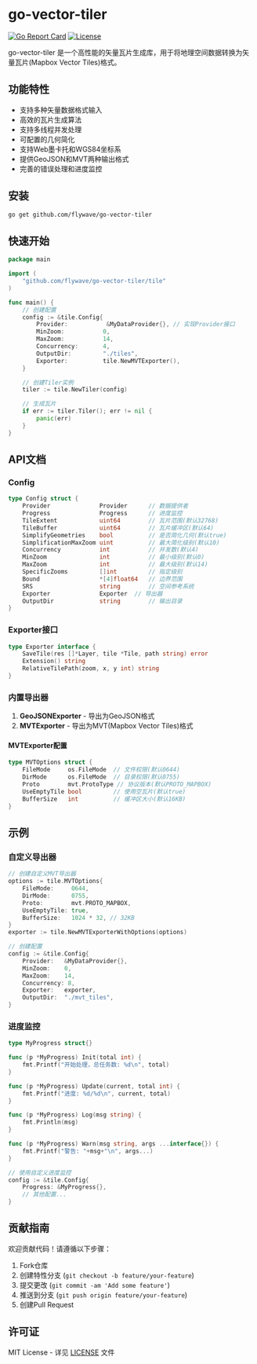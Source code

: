 # go-vector-tiler

[![Go Report Card](https://goreportcard.com/badge/github.com/flywave/go-vector-tiler)](https://goreportcard.com/report/github.com/flywave/go-vector-tiler)
[![License](https://img.shields.io/badge/license-MIT-blue.svg)](LICENSE)

go-vector-tiler 是一个高性能的矢量瓦片生成库，用于将地理空间数据转换为矢量瓦片(Mapbox Vector Tiles)格式。

## 功能特性

- 支持多种矢量数据格式输入
- 高效的瓦片生成算法
- 支持多线程并发处理
- 可配置的几何简化
- 支持Web墨卡托和WGS84坐标系
- 提供GeoJSON和MVT两种输出格式
- 完善的错误处理和进度监控

## 安装

```bash
go get github.com/flywave/go-vector-tiler
```

## 快速开始

```go
package main

import (
	"github.com/flywave/go-vector-tiler/tile"
)

func main() {
	// 创建配置
	config := &tile.Config{
		Provider:           &MyDataProvider{}, // 实现Provider接口
		MinZoom:           0,
		MaxZoom:           14,
		Concurrency:       4,
		OutputDir:         "./tiles",
		Exporter:          tile.NewMVTExporter(),
	}

	// 创建Tiler实例
	tiler := tile.NewTiler(config)

	// 生成瓦片
	if err := tiler.Tiler(); err != nil {
		panic(err)
	}
}
```

## API文档

### Config

```go
type Config struct {
	Provider              Provider      // 数据提供者
	Progress              Progress      // 进度监控
	TileExtent            uint64        // 瓦片范围(默认32768)
	TileBuffer            uint64        // 瓦片缓冲区(默认64)
	SimplifyGeometries    bool          // 是否简化几何(默认true)
	SimplificationMaxZoom uint          // 最大简化级别(默认10)
	Concurrency           int           // 并发数(默认4)
	MinZoom               int           // 最小级别(默认0)
	MaxZoom               int           // 最大级别(默认14)
	SpecificZooms         []int         // 指定级别
	Bound                 *[4]float64   // 边界范围
	SRS                   string        // 空间参考系统
	Exporter              Exporter  // 导出器
	OutputDir             string        // 输出目录
}
```

### Exporter接口

```go
type Exporter interface {
	SaveTile(res []*Layer, tile *Tile, path string) error
	Extension() string
	RelativeTilePath(zoom, x, y int) string
}
```

### 内置导出器

1. **GeoJSONExporter** - 导出为GeoJSON格式
2. **MVTExporter** - 导出为MVT(Mapbox Vector Tiles)格式

#### MVTExporter配置

```go
type MVTOptions struct {
	FileMode     os.FileMode  // 文件权限(默认0644)
	DirMode      os.FileMode  // 目录权限(默认0755)
	Proto        mvt.ProtoType // 协议版本(默认PROTO_MAPBOX)
	UseEmptyTile bool         // 使用空瓦片(默认true)
	BufferSize   int          // 缓冲区大小(默认16KB)
}
```

## 示例

### 自定义导出器

```go
// 创建自定义MVT导出器
options := tile.MVTOptions{
	FileMode:     0644,
	DirMode:      0755,
	Proto:        mvt.PROTO_MAPBOX,
	UseEmptyTile: true,
	BufferSize:   1024 * 32, // 32KB
}
exporter := tile.NewMVTExporterWithOptions(options)

// 创建配置
config := &tile.Config{
	Provider:   &MyDataProvider{},
	MinZoom:    0,
	MaxZoom:    14,
	Concurrency: 8,
	Exporter:   exporter,
	OutputDir:  "./mvt_tiles",
}
```

### 进度监控

```go
type MyProgress struct{}

func (p *MyProgress) Init(total int) {
	fmt.Printf("开始处理，总任务数: %d\n", total)
}

func (p *MyProgress) Update(current, total int) {
	fmt.Printf("进度: %d/%d\n", current, total)
}

func (p *MyProgress) Log(msg string) {
	fmt.Println(msg)
}

func (p *MyProgress) Warn(msg string, args ...interface{}) {
	fmt.Printf("警告: "+msg+"\n", args...)
}

// 使用自定义进度监控
config := &tile.Config{
	Progress: &MyProgress{},
	// 其他配置...
}
```

## 贡献指南

欢迎贡献代码！请遵循以下步骤：

1. Fork仓库
2. 创建特性分支 (`git checkout -b feature/your-feature`)
3. 提交更改 (`git commit -am 'Add some feature'`)
4. 推送到分支 (`git push origin feature/your-feature`)
5. 创建Pull Request

## 许可证

MIT License - 详见 [LICENSE](LICENSE) 文件